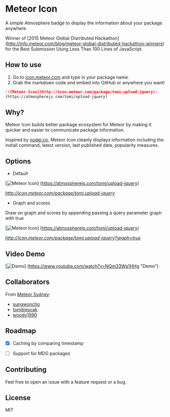 # Meteor Icon

A simple Atmosphere badge to display the information about your package anywhere.

Winner of [2015 Meteor Global Distributed Hackathon]
(http://info.meteor.com/blog/meteor-global-distributed-hackathon-winners) for
the Best Submission Using Less Than 100 Lines of JavaScript.


## How to use

1. Go to [icon.meteor.com](http://icon.meteor.com/) and type in your package name.
2. Grab the markdown code and embed into GitHub or anywhere you want!

```md
[![Meteor Icon](http://icon.meteor.com/package/tomi:upload-jquery)]
(https://atmospherejs.com/tomi/upload-jquery)
```


## Why?

Meteor Icon builds better package ecosystem for Meteor by making it quicker
and easier to communicate package information.

Inspired by [nodei.co](https://nodei.co/), Meteor Icon cleanly displays
information including the install command, latest version, last published date,
popularity measures.


## Options

* Default

[![Meteor Icon](http://icon.meteor.com/package/tomi:upload-jquery#)]
(https://atmospherejs.com/tomi/upload-jquery)

*http://icon.meteor.com/package/tomi:upload-jquery*

* Graph and scores

Draw on graph and scores by appending passing a query parameter graph with true

[![Meteor Icon](http://icon.meteor.com/package/tomi:upload-jquery?graph=true)]
(https://atmospherejs.com/tomi/upload-jquery)

*http://icon.meteor.com/package/tomi:upload-jquery?graph=true*


## Video Demo

[![Demo](http://img.youtube.com/vi/NQm33Wg1HHg/0.jpg)]
(https://www.youtube.com/watch?v=NQm33Wg1HHg "Demo")


## Collaborators

From [Meteor Sydney](http://www.meetup.com/Meteor-Sydney/):

* [sungwoncho](https://github.com/sungwoncho/)
* [tomitrescak](https://github.com/tomitrescak)
* [woody1990](https://github.com/woody1990)


## Roadmap

- [x] Caching by comparing timestamp
- [ ] Support for MDG packages


## Contributing

Feel free to open an issue with a feature request or a bug.


## License

MIT
